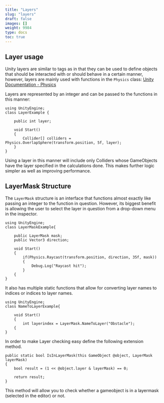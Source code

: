 ```yaml
---
title: "Layers"
slug: "layers"
draft: false
images: []
weight: 9984
type: docs
toc: true
---
```


## Layer usage
Unity layers are similar to tags as in that they can be used to define objects that should be interacted with or should behave in a certain manner, however, layers are mainly used with functions in the `Physics` class: [Unity Documentation - Physics][1]

Layers are represented by an integer and can be passed to the functions in this manner:

<!-- language: c# -->

    using UnityEngine;
    class LayerExample {

        public int layer;

        void Start()
        {
            Collider[] colliders = Physics.OverlapSphere(transform.position, 5f, layer);
        }
    }
Using a layer in this manner will include only Colliders whose GameObjects have the layer specified in the calculations done. This makes further logic simpler as well as improving performance. 


  [1]: https://docs.unity3d.com/ScriptReference/Physics.html

## LayerMask Structure
The `LayerMask` structure is an interface that functions almost exactly like passing an integer to the function in question. However, its biggest benefit is allowing the user to select the layer in question from a drop-down menu in the inspector.

<!-- language: c# -->

    using UnityEngine;
    class LayerMaskExample{

        public LayerMask mask;
        public Vector3 direction;
    
        void Start()
        {
            if(Physics.Raycast(transform.position, direction, 35f, mask))
            {
                Debug.Log("Raycast hit");
            }
        {
    }

It also has multiple static functions that allow for converting layer names to indices or indices to layer names.

<!-- language: c# -->

    using UnityEngine;
    class NameToLayerExample{
    
        void Start()
        {
            int layerindex = LayerMask.NameToLayer("Obstacle");
        {
    }
In order to make Layer checking easy define the following extension method. 

<!-- language: c# -->

    public static bool IsInLayerMask(this GameObject @object, LayerMask layerMask)
    {
        bool result = (1 << @object.layer & layerMask) == 0;
    
        return result;
    }

This method will allow you to check whether a gameobject is in a layermask (selected in the editor) or not. 

